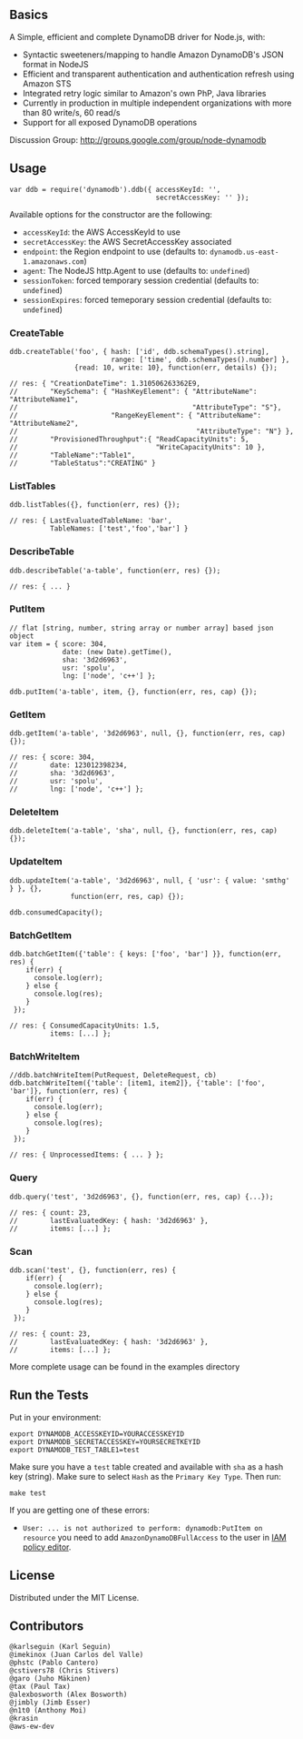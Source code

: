 ## Basics

A Simple, efficient and complete DynamoDB driver for Node.js, with:

- Syntactic sweeteners/mapping to handle Amazon DynamoDB's JSON format in NodeJS
- Efficient and transparent authentication and authentication refresh using Amazon STS
- Integrated retry logic similar to Amazon's own PhP, Java libraries
- Currently in production in multiple independent organizations with more than 80 write/s, 60 read/s
- Support for all exposed DynamoDB operations

Discussion Group: http://groups.google.com/group/node-dynamodb

## Usage

    var ddb = require('dynamodb').ddb({ accessKeyId: '',
                                        secretAccessKey: '' });

Available options for the constructor are the following:

- `accessKeyId`: the AWS AccessKeyId to use
- `secretAccessKey`: the AWS SecretAccessKey associated
- `endpoint`: the Region endpoint to use (defaults to: `dynamodb.us-east-1.amazonaws.com`)
- `agent`: The NodeJS http.Agent to use (defaults to: `undefined`)
- `sessionToken`: forced temporary session credential (defaults to: `undefined`)
- `sessionExpires`: forced temeporary session credential (defaults to: `undefined`)


### CreateTable

    ddb.createTable('foo', { hash: ['id', ddb.schemaTypes().string],
                             range: ['time', ddb.schemaTypes().number] },
                    {read: 10, write: 10}, function(err, details) {});

    // res: { "CreationDateTime": 1.310506263362E9,
    //        "KeySchema": { "HashKeyElement": { "AttributeName": "AttributeName1",
    //                                           "AttributeType": "S"},
    //                       "RangeKeyElement": { "AttributeName": "AttributeName2",
    //                                            "AttributeType": "N"} },
    //        "ProvisionedThroughput":{ "ReadCapacityUnits": 5,
    //                                  "WriteCapacityUnits": 10 },
    //        "TableName":"Table1",
    //        "TableStatus":"CREATING" }

### ListTables

    ddb.listTables({}, function(err, res) {});

    // res: { LastEvaluatedTableName: 'bar',
              TableNames: ['test','foo','bar'] }

### DescribeTable

    ddb.describeTable('a-table', function(err, res) {});

    // res: { ... }

### PutItem

    // flat [string, number, string array or number array] based json object
    var item = { score: 304,
                 date: (new Date).getTime(),
                 sha: '3d2d6963',
                 usr: 'spolu',
                 lng: ['node', 'c++'] };

    ddb.putItem('a-table', item, {}, function(err, res, cap) {});

### GetItem

    ddb.getItem('a-table', '3d2d6963', null, {}, function(err, res, cap) {});

    // res: { score: 304,
    //        date: 123012398234,
    //        sha: '3d2d6963',
    //        usr: 'spolu',
    //        lng: ['node', 'c++'] };

### DeleteItem

    ddb.deleteItem('a-table', 'sha', null, {}, function(err, res, cap) {});

### UpdateItem

    ddb.updateItem('a-table', '3d2d6963', null, { 'usr': { value: 'smthg' } }, {},
                   function(err, res, cap) {});

    ddb.consumedCapacity();

### BatchGetItem

    ddb.batchGetItem({'table': { keys: ['foo', 'bar'] }}, function(err, res) {
        if(err) {
          console.log(err);
        } else {
          console.log(res);
        }
     });

    // res: { ConsumedCapacityUnits: 1.5,
              items: [...] };

### BatchWriteItem

    //ddb.batchWriteItem(PutRequest, DeleteRequest, cb)
    ddb.batchWriteItem({'table': [item1, item2]}, {'table': ['foo', 'bar']}, function(err, res) {
        if(err) {
          console.log(err);
        } else {
          console.log(res);
        }
     });

    // res: { UnprocessedItems: { ... } };

### Query

    ddb.query('test', '3d2d6963', {}, function(err, res, cap) {...});

    // res: { count: 23,
    //        lastEvaluatedKey: { hash: '3d2d6963' },
    //        items: [...] };

### Scan

    ddb.scan('test', {}, function(err, res) {
        if(err) {
          console.log(err);
        } else {
          console.log(res);
        }
     });

    // res: { count: 23,
    //        lastEvaluatedKey: { hash: '3d2d6963' },
    //        items: [...] };



More complete usage can be found in the examples directory

## Run the Tests

Put in your environment:

    export DYNAMODB_ACCESSKEYID=YOURACCESSKEYID
    export DYNAMODB_SECRETACCESSKEY=YOURSECRETKEYID
    export DYNAMODB_TEST_TABLE1=test

Make sure you have a `test` table created and available with `sha` as a hash key (string). Make sure to select `Hash` as the `Primary Key Type`. Then run:

    make test

If you are getting one of these errors:

* `User: ... is not authorized to perform: dynamodb:PutItem on resource` you need to add `AmazonDynamoDBFullAccess` to the user in [IAM policy editor](https://console.aws.amazon.com/iam/home).

## License

Distributed under the MIT License.

## Contributors

    @karlseguin (Karl Seguin)
    @imekinox (Juan Carlos del Valle)
    @phstc (Pablo Cantero)
    @cstivers78 (Chris Stivers)
    @garo (Juho Mäkinen)
    @tax (Paul Tax)
    @alexbosworth (Alex Bosworth)
    @jimbly (Jimb Esser)
    @n1t0 (Anthony Moi)
    @krasin
    @aws-ew-dev
